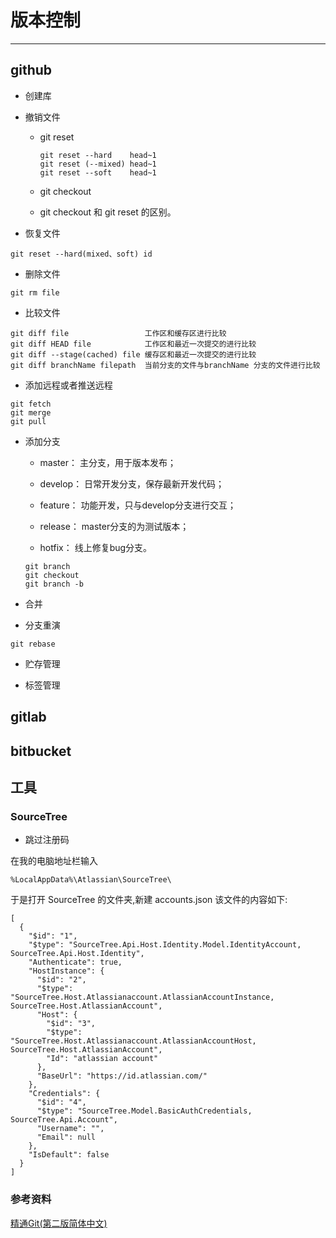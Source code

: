 # 版本控制
---

## github 

- 创建库

- 撤销文件
        
    - git reset
    
        ```
        git reset --hard    head~1
        git reset (--mixed) head~1
        git reset --soft    head~1
        ```
    - git checkout
      
    - git checkout 和 git reset 的区别。
    
- 恢复文件

```
git reset --hard(mixed、soft) id
```

- 删除文件

```
git rm file
```
- 比较文件

```
git diff file                 工作区和缓存区进行比较
git diff HEAD file            工作区和最近一次提交的进行比较
git diff --stage(cached) file 缓存区和最近一次提交的进行比较
git diff branchName filepath  当前分支的文件与branchName 分支的文件进行比较
```

- 添加远程或者推送远程

```
git fetch
git merge
git pull
```

- 添加分支

    - master： 主分支，用于版本发布；
    
    - develop： 日常开发分支，保存最新开发代码；
    
    - feature： 功能开发，只与develop分支进行交互；
    
    - release： master分支的为测试版本；
    
    - hotfix： 线上修复bug分支。

    ```
    git branch
    git checkout 
    git branch -b 
    ```
    
- 合并

- 分支重演

```
git rebase
```

- 贮存管理

- 标签管理


## gitlab

## bitbucket

## 工具

### SourceTree

- 跳过注册码

在我的电脑地址栏输入

```
%LocalAppData%\Atlassian\SourceTree\
```

于是打开 SourceTree 的文件夹,新建 accounts.json 该文件的内容如下:

```
[
  {
    "$id": "1",
    "$type": "SourceTree.Api.Host.Identity.Model.IdentityAccount, SourceTree.Api.Host.Identity",
    "Authenticate": true,
    "HostInstance": {
      "$id": "2",
      "$type": "SourceTree.Host.Atlassianaccount.AtlassianAccountInstance, SourceTree.Host.AtlassianAccount",
      "Host": {
        "$id": "3",
        "$type": "SourceTree.Host.Atlassianaccount.AtlassianAccountHost, SourceTree.Host.AtlassianAccount",
        "Id": "atlassian account"
      },
      "BaseUrl": "https://id.atlassian.com/"
    },
    "Credentials": {
      "$id": "4",
      "$type": "SourceTree.Model.BasicAuthCredentials, SourceTree.Api.Account",
      "Username": "",
      "Email": null
    },
    "IsDefault": false
  }
]
```

### 参考资料

[精通Git(第二版简体中文)](https://github.com/GruSir/vuetest/blob/master/%E7%B2%BE%E9%80%9AGit(%E7%AC%AC%E4%BA%8C%E7%89%88%E7%AE%80%E4%BD%93%E4%B8%AD%E6%96%87).pdf)